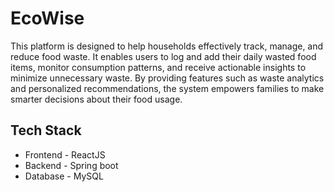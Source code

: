 # EcoWise
This platform is designed to help households effectively track, manage, and reduce food waste. It enables users to log and add their daily wasted food items, monitor consumption patterns, and receive actionable insights to minimize unnecessary waste. By providing features such as waste analytics and personalized recommendations, the system empowers families to make smarter decisions about their food usage.
## Tech Stack
- Frontend - ReactJS <br>
- Backend - Spring boot <br>
- Database - MySQL <br>
